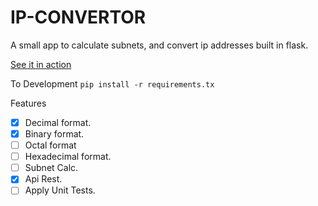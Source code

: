 # IP-CONVERTOR
A small app to calculate subnets, and convert ip addresses built in flask.

[See it in action](https://ipconvertor.com)

To Development
```pip install -r requirements.tx```

Features
- [x] Decimal format.
- [x] Binary format.
- [ ] Octal format
- [ ] Hexadecimal format.
- [ ] Subnet Calc.
- [x] Api Rest.
- [ ] Apply Unit Tests.
